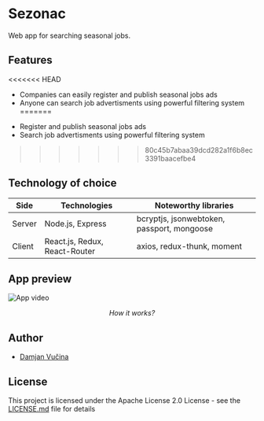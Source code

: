 # Sezonac

Web app for searching seasonal jobs.

## Features

<<<<<<< HEAD
- Companies can easily register and publish seasonal jobs ads
- Anyone can search job advertisments using powerful filtering system
=======
* Register and publish seasonal jobs ads
* Search job advertisments using powerful filtering system
>>>>>>> 80c45b7abaa39dcd282a1f6b8ec3391baacefbe4

## Technology of choice

| Side   | Technologies                  | Noteworthy libraries                       |
| ------ | ----------------------------- | ------------------------------------------ |
| Server | Node.js, Express              | bcryptjs, jsonwebtoken, passport, mongoose |
| Client | React.js, Redux, React-Router | axios, redux-thunk, moment                 |

## App preview

![App video](https://github.com/damjanvucina/sezonac/blob/master/preview.gif)

<p align="center"><em>How it works?</em></p>

## Author

- [Damjan Vučina](https://github.com/damjanvucina)

## License

This project is licensed under the Apache License 2.0 License - see the [LICENSE.md](https://github.com/damjanvucina/bsc-thesis/blob/master/LICENSE) file for details

